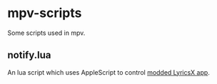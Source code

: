 # mpv-scripts
Some scripts used in mpv.

## notify.lua
An lua script which uses AppleScript to control [modded LyricsX app](https://github.com/datasone/LyricsX).
